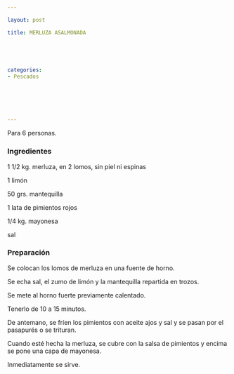 ```yaml
---

layout: post

title: MERLUZA ASALMONADA





categories:
- Pescados






---
```


Para 6 personas.

<h3>Ingredientes</h3>

1 1/2 kg. merluza, en 2 lomos, sin piel ni espinas

1 limón

50 grs. mantequilla

1 lata de pimientos rojos

1/4 kg. mayonesa

sal

<h3>Preparación</h3>

Se colocan los lomos de merluza en una fuente de horno.

Se echa sal, el zumo de limón y la mantequilla repartida en trozos.

Se mete al horno fuerte previamente calentado.

Tenerlo de 10 a 15 minutos.

De antemano, se fríen los pimientos con aceite ajos y sal y se pasan por el pasapurés o se trituran.

Cuando esté hecha la merluza, se cubre con la salsa de pimientos y encima se pone una capa de mayonesa.

Inmediatamente se sirve.